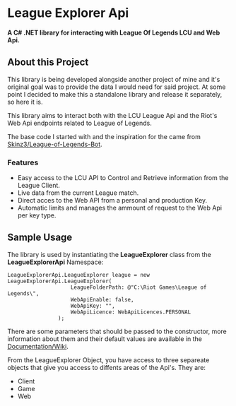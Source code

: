 # League Explorer Api
**A C# .NET library for interacting with League Of Legends LCU and Web Api.**

## About this Project
This library is being developed alongside another project of mine and it's original goal was to provide the data I would need for said project. At some point I decided to make this a standalone library and release it separately, so here it is.

This library aims to interact both with the LCU League Api and the Riot's Web Api endpoints related to League of Legends.

The base code I started with and the inspiration for the came from <a href="https://github.com/Skinz3/League-of-Legends-Bot">Skinz3/League-of-Legends-Bot</a>.

### Features

  - Easy access to the LCU API to Control and Retrieve information from the League Client.
  - Live data from the current League match.
  - Direct acces to the Web API from a personal and production Key.
  - Automatic limits and manages the ammount of request to the Web Api per key type.


## Sample Usage
The library is used by instantiating the **LeagueExplorer** class from the **LeagueExplorerApi** Namespace:
```
LeagueExplorerApi.LeagueExplorer league = new LeagueExplorerApi.LeagueExplorer(
                    LeagueFolderPath: @"C:\Riot Games\League of Legends\",
                    WebApiEnable: false,
                    WebApiKey: "",
                    WebApiLicence: WebApiLicences.PERSONAL
                );
```
There are some parameters that should be passed to the constructor, more information about them and their default values are available in the <a href="https://github.com/Yuuki-Moon/League-Explorer-Api/wiki">Documentation/Wiki</a>.

From the LeagueExplorer Object, you have access to three separeate objects that give you access to diffents areas of the Api's. They are:
 - Client
 - Game
 - Web


